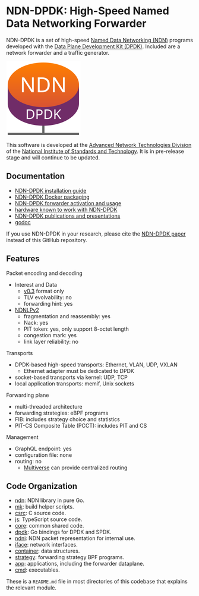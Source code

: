 # NDN-DPDK: High-Speed Named Data Networking Forwarder

NDN-DPDK is a set of high-speed [Named Data Networking (NDN)](https://named-data.net/) programs developed with the [Data Plane Development Kit (DPDK)](https://www.dpdk.org/).
Included are a network forwarder and a traffic generator.

![NDN-DPDK logo](docs/NDN-DPDK-logo.svg)

This software is developed at the [Advanced Network Technologies Division](https://www.nist.gov/itl/antd) of the [National Institute of Standards and Technology](https://www.nist.gov/).
It is in pre-release stage and will continue to be updated.

## Documentation

* [NDN-DPDK installation guide](docs/INSTALL.md)
* [NDN-DPDK Docker packaging](docs/Docker.md)
* [NDN-DPDK forwarder activation and usage](docs/forwarder.md)
* [hardware known to work with NDN-DPDK](docs/hardware.md)
* [NDN-DPDK publications and presentations](docs/publication.md)
* [godoc](https://pkg.go.dev/github.com/usnistgov/ndn-dpdk)

If you use NDN-DPDK in your research, please cite the [NDN-DPDK paper](docs/publication.md) instead of this GitHub repository.

## Features

Packet encoding and decoding

* Interest and Data
  * [v0.3](https://named-data.net/doc/NDN-packet-spec/0.3/) format only
  * TLV evolvability: no
  * forwarding hint: yes
* [NDNLPv2](https://redmine.named-data.net/projects/nfd/wiki/NDNLPv2)
  * fragmentation and reassembly: yes
  * Nack: yes
  * PIT token: yes, only support 8-octet length
  * congestion mark: yes
  * link layer reliability: no

Transports

* DPDK-based high-speed transports: Ethernet, VLAN, UDP, VXLAN
  * Ethernet adapter must be dedicated to DPDK
* socket-based transports via kernel: UDP, TCP
* local application transports: memif, Unix sockets

Forwarding plane

* multi-threaded architecture
* forwarding strategies: eBPF programs
* FIB: includes strategy choice and statistics
* PIT-CS Composite Table (PCCT): includes PIT and CS

Management

* GraphQL endpoint: yes
* configuration file: none
* routing: no
  * [Multiverse](https://github.com/multiverse-nms) can provide centralized routing

## Code Organization

* [ndn](ndn): NDN library in pure Go.
* [mk](mk): build helper scripts.
* [csrc](csrc): C source code.
* [js](js): TypeScript source code.
* [core](core): common shared code.
* [dpdk](dpdk): Go bindings for DPDK and SPDK.
* [ndni](ndni): NDN packet representation for internal use.
* [iface](iface): network interfaces.
* [container](container): data structures.
* [strategy](strategy): forwarding strategy BPF programs.
* [app](app): applications, including the forwarder dataplane.
* [cmd](cmd): executables.

These is a `README.md` file in most directories of this codebase that explains the relevant module.
